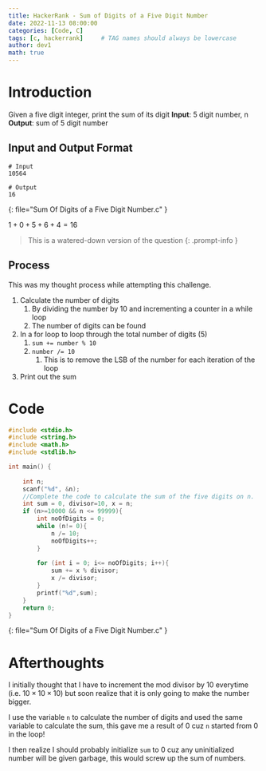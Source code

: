 ```yaml
---
title: HackerRank - Sum of Digits of a Five Digit Number
date: 2022-11-13 08:00:00 
categories: [Code, C]
tags: [c, hackerrank]     # TAG names should always be lowercase
author: dev1
math: true
---
```


# Introduction
Given a five digit integer, print the sum of its digit
**Input**: 5 digit number, n
**Output**: sum of 5 digit number

## Input and Output Format

```
# Input
10564

# Output
16
```
{: file="Sum Of Digits of a Five Digit Number.c" }

$1+0+5+6+4=16$

> This is a watered-down version of the question
{: .prompt-info }


## Process
This was my thought process while attempting this challenge. 

1. Calculate the number of digits
	1. By dividing the number by 10 and incrementing a counter in a while loop
	2. The number of digits can be found
2. In a for loop to loop through the total number of digits (5)
	1. `sum += number % 10`
	2. `number /= 10 `
		1. This is to remove the LSB of the number for each iteration of the loop
3. Print out the sum


# Code

```c
#include <stdio.h>
#include <string.h>
#include <math.h>
#include <stdlib.h>

int main() {
	
    int n;
    scanf("%d", &n);
    //Complete the code to calculate the sum of the five digits on n.
    int sum = 0, divisor=10, x = n;
    if (n>=10000 && n <= 99999){
        int noOfDigits = 0;
        while (n!= 0){
            n /= 10;
            noOfDigits++;
        }
        
        for (int i = 0; i<= noOfDigits; i++){
            sum += x % divisor;
            x /= divisor;
        }
        printf("%d",sum);
    }
    return 0;
}
```
{: file="Sum Of Digits of a Five Digit Number.c" }

# Afterthoughts
I initially thought that I have to increment the mod divisor by 10 everytime (i.e. $10 \times 10 \times 10$) but soon realize that it is only going to make the number bigger.

I use the variable `n` to calculate the number of digits and used the same variable to calculate the sum, this gave me a result of 0 cuz `n` started from 0 in the loop!

I then realize I should probably initialize `sum` to 0 cuz any uninitialized number will be given garbage, this would screw up the sum of numbers.